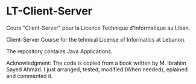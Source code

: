 # LT-Client-Server

Cours "Client-Server" pour la Licence Technique d'Informatique au Liban.

Client-Server Course for the tehnical License of Informatics at Lebanon.

The repository contains Java Applications.

Acknowledgment: The code is copied from a book written by M. Ibrahim Sayed Ahmad. I just arranged, tested, modified (When needed), eplained and commented it.
